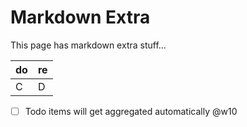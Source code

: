 # Markdown Extra

This page has markdown extra stuff...

| do | re |
|----|----|
| C  | D  |

- [ ] Todo items will get aggregated automatically @w10